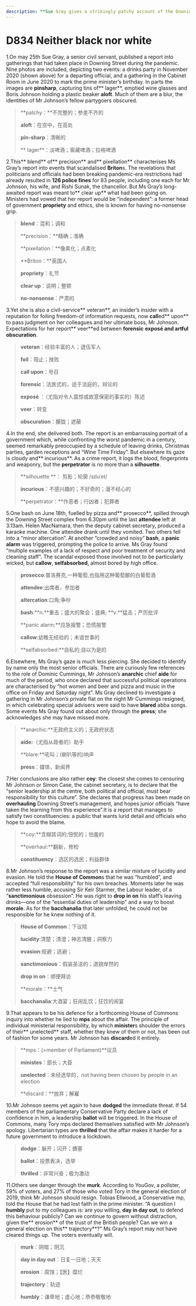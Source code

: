 ```yaml
---
description: **Sue Gray gives a strikingly patchy account of the Downing Street parties**
---
```


# D834 Neither black nor white
1.On may 25th Sue Gray, a senior civil servant, published a report into gatherings that had taken place in Downing Street during the pandemic. Nine photos are included, depicting two events: a drinks party in November 2020 (shown above) for a departing official, and a gathering in the Cabinet Room in June 2020 to mark the prime minister’s birthday. In parts the images are **pin­sharp**, capturing tins of** lager**, emptied wine glasses and Boris Johnson holding a plastic beaker **aloft**. Much of them are a blur, the identities of Mr Johnson’s fellow partygoers obscured.

> **patchy：**不完整的；参差不齐的
 > 
> **aloft**：在空中，在高处
 > 
> **pin­-sharp**：清晰的
 > 
> ** lager**：淡啤酒；窖藏啤酒；拉格啤酒
 > 

2.This** blend** of** precision** and** pixellation** characterises Ms Gray’s report into events that scandalised **Briton**s. The revelations that politicians and officials had been breaking pandemic-­era restrictions had already resulted in **126 police fines** for 83 people, including one each for Mr Johnson, his wife, and Rishi Sunak, the chancellor. But Ms Gray’s long­-awaited report was meant to** clear up** what had been going on. Ministers had vowed that her report would be “independent”: a former head of government **propriety** and ethics, she is known for having no-­nonsense grip.

> **blend**：混和；调和
 > 
> **precision：**精确；准确
 > 
> **pixellation：**像素化；点素化
 > 
> **Briton：**英国人
 > 
> **propriety**：礼节
 > 
> **clear up**：说明；整顿
 > 
> **no-­nonsense**：严肃的
 > 

3.Yet she is also a civil­-service** veteran**, an insider’s insider with a reputation for foiling freedom-­of ­information requests, now **call**ed** upon** to pass judgment on her colleagues and her ultimate boss, Mr Johnson. Expectations for her report** veer**ed between **forensic** **exposé **and artful** obscuration**.

> **veteran**：经验丰富的人；退伍军人
 > 
> **foil**：阻止；挫败
 > 
> **call upon**：号召
 > 
> **forensic**：法医式的，适于法庭的，辩论的
 > 
> **exposé** ：（尤指对令人震惊或故意保密的事实的）陈述
 > 
> **veer**：转变
 > 
> **obscuration**：朦胧；遮蔽
 > 

4.In the end, she delivered both. The report is an embarrassing portrait of a government which, while confronting the worst pandemic in a century, seemed remarkably preoccupied by a schedule of leaving drinks, Christmas parties, garden receptions and “Wine Time Friday”. But elsewhere its gaze is cloudy and** incurious**. As a crime report, it logs the blood, fingerprints and weaponry, but the **perpetrator** is no more than a **silhouette**.

> **silhouette **： 剪影；轮廓    /sɪluˈet/
 > 
> **incurious**：不感兴趣的；不好奇的；漫不经心的
 > 
> **perpetrator：**作恶者；行凶者；犯罪者
 > 

5.One bash on June 18th, fuelled by pizza and** prosecco**, spilled through the Downing Street complex from 6.30pm until the last **attendee** left at 3.13am. Helen MacNamara, then the deputy cabinet secretary, produced a karaoke machine. One attendee drank until they vomited. Two others fell into a “minor altercation”.  At another “crowded and noisy” **bash**, a **panic alarm** was triggered, prompting the police to arrive. Ms Gray found “multiple examples of a lack of respect and poor treatment of security and cleaning staff”. The scandal exposed those involved not to be particularly wicked, but **callow**, **self­absorbed**, almost bored by high office.

> **prosecco**:普洛赛克,一种葡萄,也指用这种葡萄酿的白葡萄酒
 > 
> **attendee**:出席者，参加者
 > 
> **altercation**:口角;争吵
 > 
> **bash**:**n.**重击；盛大的聚会；盛典; **v.**猛击；严厉批评
 > 
> **panic alarm:**应急报警；恐慌报警
 > 
> **callow**:幼稚无经验的；未谙世事的
 > 
> **self­absorbed:**自私的;自以为是的
 > 

6.Elsewhere, Ms Gray’s gaze is much less piercing. She decided to identify by name only the most senior officials. There are curiously few references to the role of Dominic Cummings, Mr Johnson’s **anarchic** chief **aide** for much of the period, who once declared that successful political operations are characterised by “hot women and beer and pizza and music in the office on Friday and Saturday night”. Ms Gray declined to investigate a gathering in Mr Johnson’s private flat on the night Mr Cummings resigned, in which celebrating special advisers were said to have **blared** abba songs. Some events Ms Gray found out about only through the **press**; she acknowledges she may have missed more.

> **anarchic:**无政府主义的；无政府状态
 > 
> **aide:**（尤指从政者的）助手
 > 
> **blare:**吼叫；(喇叭等的)响声
 > 
> **press**：媒体，新闻界
 > 

7.Her conclusions are also rather **coy**: the closest she comes to censuring Mr Johnson or Simon Case, the cabinet secretary, is to declare that the “senior leadership at the centre, both political and official, must bear responsibility for this culture”. She declares that progress has been made on **overhauling** Downing Street’s management, and hopes junior officials “have taken the learning from this experience”.It is a report that manages to satisfy two constituencies: a public that wants lurid detail and officials who hope to avoid the blame.

> **coy:**含糊其词的;忸怩的；怕羞的
 > 
> **overhaul:**翻新，修检
 > 
> **constituency**：选区的选民；利益群体
 > 

8.Mr Johnson’s response to the report was a similar mixture of lucidity and evasion. He told the **House of Common**s that he was “humbled”, and accepted “full responsibility” for his own breaches. Moments later he was rather less humble, accusing Sir Keir Starmer, the Labour leader, of a “**sanctimonious** obsession”. He was right to **drop in on** his staff’s leaving drinks—one of the “essential duties of leadership” and a way to boost **morale**. As for the **bacchanalia** that later unfolded, he could not be responsible for he knew nothing of it.

> **House of Common**：下议院
 > 
> **lucidity**:清楚；清澄；神志清醒；洞察力
 > 
> **evasion**:规避；逃避；
 > 
> **sanctimonious**：假装圣洁的；道貌岸然的
 > 
> **drop in on**：顺便拜访
 > 
> **morale：**士气
 > 
> **bacchanalia**:大酒宴；狂闹乱饮；狂饮的闹宴
 > 

9.That appears to be his defence for a forthcoming House of Commons inquiry into whether he lied to **mps** about the affair. The principle of individual ministerial responsibility, by which **minister**s
shoulder the errors of their** unelected** staff, whether they knew of them or not, has been out of fashion for some years. Mr Johnson has **discard**ed it entirely.

> **mps：(=member of Parliament)**议员
 > 
> **ministes**：部长；大臣
 > 
> **unelected**：未经选举的，not having been chosen by people in an election
 > 
> **discard：**放弃；解雇
 > 

10.Mr Johnson seems yet again to have **dodged** the immediate threat. If 54 members of the parliamentary Conservative Party declare a lack of confidence in him, a leadership **ballot** will be triggered. In the House of Commons, many Tory  mps declared themselves satisfied with Mr Johnson’s apology. Libertarian types are **thrilled** that the affair makes it harder for a future government to introduce a lockdown.

> **dodge**：躲开；闪开；搪塞
 > 
> **ballot**：投票表决，选举
 > 
> **thrilled**：非常兴奋；极为激动
 > 

11.Others see danger through the **murk**. According to YouGov, a pollster, 59% of voters, and 27% of those who voted Tory in the general election of 2019, think Mr Johnson should resign. Tobias Ellwood, a Conservative mp, told the House that he had lost faith in the prime minister. “A question I **humbly** put to my colleagues is: are you willing, **day in day out**, to defend this behaviour publicly? Can we continue to govern without distraction, given the** erosion** of the trust of the British people? Can we win a general election on this** trajectory**?” Ms Gray’s report may not have cleared things up. The voters eventually will.

> **murk**：阴暗；阴沉
 > 
> **day in day out**：日复一日地；天天
 > 
> **erosion**：腐蚀；【医】糜烂
 > 
> **trajectory**：轨迹
 > 
> **humbly**：谦卑地；虚心地；恭恭敬敬地
 > 

